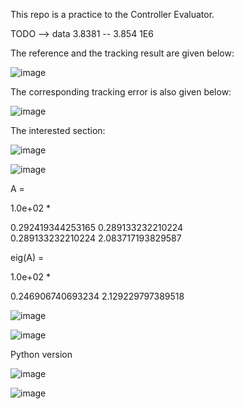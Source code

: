 This repo is a practice to the Controller Evaluator.

TODO --> data 3.8381 -- 3.854 1E6

The reference and the tracking result are given below:

![image](https://github.com/user-attachments/assets/974b9033-5b1c-4919-8f3a-ead1f8727c1a)

The corresponding tracking error is also given below:

![image](https://github.com/user-attachments/assets/fa00bc3a-cd29-462c-9ed9-a747972166bb)


The interested section:

![image](https://github.com/user-attachments/assets/829f3e3e-e9e7-493d-a401-b2ee43825819)



![image](https://github.com/user-attachments/assets/e9d4e724-f1d4-4c8d-b599-cba73bcadaa2)

A =

   1.0e+02 *

   0.292419344253165   0.289133232210224  
   0.289133232210224   2.083717193829587


eig(A) = 

   1.0e+02 *

   0.246906740693234
   2.129229797389518


![image](https://github.com/user-attachments/assets/309eb92a-4b1c-4287-b8ac-26a910f27b59)



![image](https://github.com/user-attachments/assets/e2448d90-7c96-4108-a19a-1608e3130e96)


Python version

![image](https://github.com/user-attachments/assets/f557a3ce-dd34-42b6-9d8e-ec0c4bf02e67)

![image](https://github.com/user-attachments/assets/78567e56-817d-4d0a-8204-56c9450a8497)

